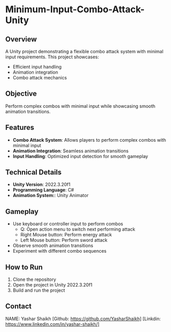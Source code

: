 **Minimum-Input-Combo-Attack-Unity**
==========================


**Overview**
------------


A Unity project demonstrating a flexible combo attack system with minimal input requirements. This project showcases:


* Efficient input handling
* Animation integration
* Combo attack mechanics


**Objective**
------------


Perform complex combos with minimal input while showcasing smooth animation transitions.


**Features**
------------


* **Combo Attack System**: Allows players to perform complex combos with minimal input
* **Animation Integration**: Seamless animation transitions
* **Input Handling**: Optimized input detection for smooth gameplay


**Technical Details**
-------------------


* **Unity Version**: 2022.3.20f1
* **Programming Language**: C#
* **Animation System:**: Unity Animator

**Gameplay**
------------


* Use keyboard or controller input to perform combos
  + Q: Open action menu to switch next performing attack
  + Right Mouse button: Perform energy attack
  + Left Mouse button: Perform sword attack
* Observe smooth animation transitions
* Experiment with different combo sequences
  

**How to Run**
--------------


1. Clone the repository
2. Open the project in Unity 2022.3.20f1
3. Build and run the project


**Contact**
----------

NAME: Yashar Shaikh
[Github: https://github.com/YasharShaikh]
[Linkdin: https://www.linkedin.com/in/yashar-shaikh/]
